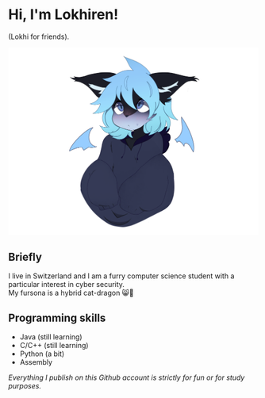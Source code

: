 # Hi, I'm Lokhiren!
(Lokhi for friends).

<img src="https://github.com/lokhiiren/lokhiiren/blob/main/img/IMG_1605.png" width="700" >

## Briefly
I live in Switzerland and I am a furry computer science student with a particular interest in cyber security.<br/>
My fursona is a hybrid cat-dragon :smile_cat::dragon:

## Programming skills
- Java (still learning)
- C/C++ (still learning)
- Python (a bit)
- Assembly

_Everything I publish on this Github account is strictly for fun or for study purposes._
